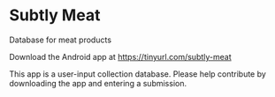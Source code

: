 # Subtly Meat

Database for meat products

Download the Android app at https://tinyurl.com/subtly-meat

This app is a user-input collection database. Please help contribute by downloading the app and entering a submission.

